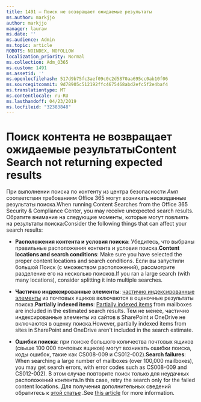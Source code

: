 ```yaml
---
title: 1491 — Поиск не возвращает ожидаемые результаты
ms.author: markjjo
author: markjjo
manager: lauraw
ms.date: ''
ms.audience: Admin
ms.topic: article
ROBOTS: NOINDEX, NOFOLLOW
localization_priority: Normal
ms.collection: Adm_O365
ms.custom: 1491
ms.assetid: ''
ms.openlocfilehash: 517d9b75fc3aef09c0c2d5870aa695cc0ab10f06
ms.sourcegitcommit: 9d78905c512192ffc4675468abd2efc5f2e4baf4
ms.translationtype: MT
ms.contentlocale: ru-RU
ms.lasthandoff: 04/23/2019
ms.locfileid: "32383848"
---
```

# <a name="content-search-not-returning-expected-results"></a><span data-ttu-id="ffcd0-102">Поиск контента не возвращает ожидаемые результаты</span><span class="sxs-lookup"><span data-stu-id="ffcd0-102">Content Search not returning expected results</span></span>

<span data-ttu-id="ffcd0-103">При выполнении поиска по контенту из центра безопасности _Амп_ соответствия требованиям Office 365 могут возникать неожиданные результаты поиска.</span><span class="sxs-lookup"><span data-stu-id="ffcd0-103">When running Content Searches from the Office 365 Security & Compliance Center, you may receive unexpected search results.</span></span> <span data-ttu-id="ffcd0-104">Обратите внимание на следующие моменты, которые могут повлиять на результаты поиска:</span><span class="sxs-lookup"><span data-stu-id="ffcd0-104">Consider the following things that can affect your search results:</span></span>

- <span data-ttu-id="ffcd0-105">**Расположения контента и условия поиска**: Убедитесь, что выбраны правильные расположения контента и условия поиска.</span><span class="sxs-lookup"><span data-stu-id="ffcd0-105">**Content locations and search conditions**: Make sure you have selected the proper content locations and search conditions.</span></span> <span data-ttu-id="ffcd0-106">Если вы запустили большой Поиск (с множеством расположений), рассмотрите разделение его на несколько поисков.</span><span class="sxs-lookup"><span data-stu-id="ffcd0-106">If you ran a large search (with many locations), consider splitting it into multiple searches.</span></span>

- <span data-ttu-id="ffcd0-107">**Частично индексированные элементы**: [частично индексированные элементы](https://docs.microsoft.com/office365/securitycompliance/partially-indexed-items-in-content-search) из почтовых ящиков включаются в оценочные результаты поиска.</span><span class="sxs-lookup"><span data-stu-id="ffcd0-107">**Partially indexed items**:  [Partially indexed items](https://docs.microsoft.com/office365/securitycompliance/partially-indexed-items-in-content-search) from mailboxes are included in the estimated search results.</span></span> <span data-ttu-id="ffcd0-108">Тем не менее, частично индексированные элементы из сайтов в SharePoint и OneDrive не включаются в оценку поиска.</span><span class="sxs-lookup"><span data-stu-id="ffcd0-108">However, partially indexed items from sites in SharePoint and OneDrive aren't included in the search estimate.</span></span>

- <span data-ttu-id="ffcd0-109">**Ошибки поиска**: при поиске большого количества почтовых ящиков (свыше 100 000 почтовых ящиков) могут возникать ошибки поиска, коды ошибок, такие как CS008-009 и CS012-002).</span><span class="sxs-lookup"><span data-stu-id="ffcd0-109">**Search failures**: When searching a large number of mailboxes (over 100,000 mailboxes), you may get search errors, with error codes such as CS008-009 and CS012-002).</span></span> <span data-ttu-id="ffcd0-110">В этом случае повторите поиск только для неудачных расположений контента.</span><span class="sxs-lookup"><span data-stu-id="ffcd0-110">In this case, retry the search only for the failed content locations.</span></span> <span data-ttu-id="ffcd0-111">Для получения дополнительных сведений обратитесь к [этой статье](https://docs.microsoft.com/office365/securitycompliance/retry-failed-content-search) .</span><span class="sxs-lookup"><span data-stu-id="ffcd0-111">See  [this article](https://docs.microsoft.com/office365/securitycompliance/retry-failed-content-search) for more information.</span></span>
